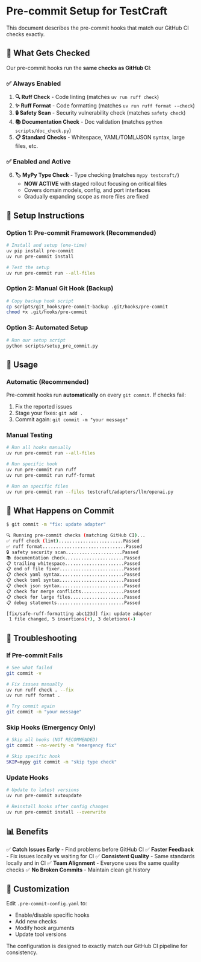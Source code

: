 # Pre-commit Setup for TestCraft

This document describes the pre-commit hooks that match our GitHub CI checks exactly.

## 🎯 What Gets Checked

Our pre-commit hooks run the **same checks as GitHub CI**:

### ✅ Always Enabled
1. **🔍 Ruff Check** - Code linting (matches `uv run ruff check`)
2. **✨ Ruff Format** - Code formatting (matches `uv run ruff format --check`)
3. **🔒 Safety Scan** - Security vulnerability check (matches `safety check`)
4. **📚 Documentation Check** - Doc validation (matches `python scripts/doc_check.py`)
5. **📋 Standard Checks** - Whitespace, YAML/TOML/JSON syntax, large files, etc.

### ✅ Enabled and Active
6. **🏷️ MyPy Type Check** - Type checking (matches `mypy testcraft/`)
   - **NOW ACTIVE** with staged rollout focusing on critical files
   - Covers domain models, config, and port interfaces
   - Gradually expanding scope as more files are fixed

## 🚀 Setup Instructions

### Option 1: Pre-commit Framework (Recommended)

```bash
# Install and setup (one-time)
uv pip install pre-commit
uv run pre-commit install

# Test the setup
uv run pre-commit run --all-files
```

### Option 2: Manual Git Hook (Backup)

```bash
# Copy backup hook script
cp scripts/git_hooks/pre-commit-backup .git/hooks/pre-commit
chmod +x .git/hooks/pre-commit
```

### Option 3: Automated Setup

```bash
# Run our setup script
python scripts/setup_pre_commit.py
```

## 🔧 Usage

### Automatic (Recommended)
Pre-commit hooks run **automatically** on every `git commit`. If checks fail:
1. Fix the reported issues
2. Stage your fixes: `git add .`
3. Commit again: `git commit -m "your message"`

### Manual Testing
```bash
# Run all hooks manually
uv run pre-commit run --all-files

# Run specific hook
uv run pre-commit run ruff
uv run pre-commit run ruff-format

# Run on specific files
uv run pre-commit run --files testcraft/adapters/llm/openai.py
```

## 🎯 What Happens on Commit

```bash
$ git commit -m "fix: update adapter"

🔍 Running pre-commit checks (matching GitHub CI)...
✅ ruff check (lint)........................Passed
✅ ruff format...............................Passed
🔒 safety security scan.....................Passed
📚 documentation check......................Passed
📋 trailing whitespace......................Passed
📋 end of file fixer........................Passed
📋 check yaml syntax........................Passed
📋 check toml syntax........................Passed
📋 check json syntax........................Passed
📋 check for merge conflicts................Passed
📋 check for large files....................Passed
📋 debug statements.........................Passed

[fix/safe-ruff-formatting abc123d] fix: update adapter
 1 file changed, 5 insertions(+), 3 deletions(-)
```

## 🐛 Troubleshooting

### If Pre-commit Fails
```bash
# See what failed
git commit -v

# Fix issues manually
uv run ruff check . --fix
uv run ruff format .

# Try commit again
git commit -m "your message"
```

### Skip Hooks (Emergency Only)
```bash
# Skip all hooks (NOT RECOMMENDED)
git commit --no-verify -m "emergency fix"

# Skip specific hook
SKIP=mypy git commit -m "skip type check"
```

### Update Hooks
```bash
# Update to latest versions
uv run pre-commit autoupdate

# Reinstall hooks after config changes
uv run pre-commit install --overwrite
```

## 📊 Benefits

✅ **Catch Issues Early** - Find problems before GitHub CI
✅ **Faster Feedback** - Fix issues locally vs waiting for CI
✅ **Consistent Quality** - Same standards locally and in CI
✅ **Team Alignment** - Everyone uses the same quality checks
✅ **No Broken Commits** - Maintain clean git history

## 🔧 Customization

Edit `.pre-commit-config.yaml` to:
- Enable/disable specific hooks
- Add new checks
- Modify hook arguments
- Update tool versions

The configuration is designed to exactly match our GitHub CI pipeline for consistency.
